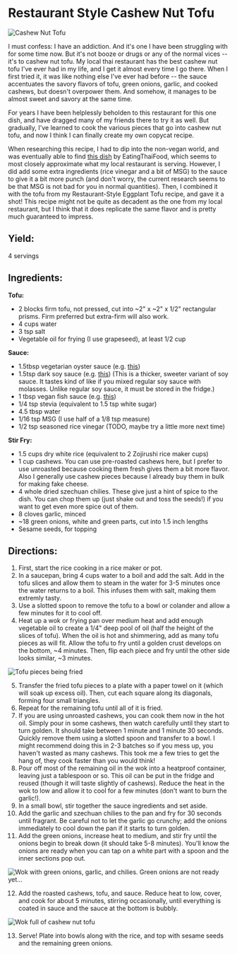 # Restaurant Style Cashew Nut Tofu

![Cashew Nut Tofu](https://app.box.com/shared/static/z6d4qxlvdddjtm7p4zifv4z01846r5q5.jpg)

I must confess: I have an addiction.  And it's one I have been struggling with for some time now.  But it's not booze or drugs or any of the normal vices -- it's to cashew nut tofu.  My local thai restaurant has the best cashew nut tofu I've ever had in my life, and I get it almost every time I go there.  When I first tried it, it was like nothing else I've ever had before -- the sauce accentuates the savory flavors of tofu, green onions, garlic, and cooked cashews, but doesn't overpower them.  And somehow, it manages to be almost sweet and savory at the same time.

For years I have been helplessly beholden to this restaurant for this one dish, and have dragged many of my friends there to try it as well.  But gradually, I've learned to cook the various pieces that go into cashew nut tofu, and now I think I can finally create my own copycat recipe.

When researching this recipe, I had to dip into the non-vegan world, and was eventually able to find [this dish](https://www.eatingthaifood.com/thai-cashew-chicken-recipe/) by EatingThaiFood, which seems to most closely approximate what my local restaurant is serving.  However, I did add some extra ingredients (rice vinegar and a bit of MSG) to the sauce to give it a bit more punch (and don't worry, the current research seems to be that MSG is not bad for you in normal quantities).  Then, I combined it with the tofu from my Restaurant-Style Eggplant Tofu recipe, and gave it a shot!  This recipe might not be quite as decadent as the one from my local restaurant, but I think that it does replicate the same flavor and is pretty much guaranteed to impress.

## Yield: 
4 servings

## Ingredients:

**Tofu:**
- 2 blocks firm tofu, not pressed, cut into ~2" x ~2" x 1/2" rectangular prisms.  Firm preferred but extra-firm will also work.
- 4 cups water
- 3 tsp salt
- Vegetable oil for frying (I use grapeseed), at least 1/2 cup

**Sauce:**
- 1.5tbsp vegetarian oyster sauce (e.g. [this](https://www.amazon.com/Vegetarian-Mushroom-Oyster-Sauce-35fl/dp/B00LBLYMMO/ref=sr_1_3?crid=1RNNN6LG712U9&dchild=1&keywords=vegetarian+oyster+sauce&qid=1601347380&sprefix=vegetarian+oys%2Caps%2C190&sr=8-3))
- 1.5tsp dark soy sauce (e.g. [this](https://www.amazon.com/Pearl-River-Bridge-Superior-16-9-Ounce/dp/B01I4CVE8C/ref=sr_1_1_pp?crid=1UG7W24MPKKR3&keywords=pearl+river+bridge+dark+soy+sauce&qid=1707120023&s=grocery&sprefix=pearl+river+bridge+dark+soy+sauc%2Cgrocery%2C149&sr=1-1)) (This is a thicker, sweeter variant of soy sauce.  It tastes kind of like if you mixed regular soy sauce with molasses.  Unlike regular soy sauce, it must be stored in the fridge.)
- 1 tbsp vegan fish sauce (e.g. [this](https://www.amazon.com/Oceans-Halo-Sauce-Vegan-Ounce/dp/B07RWVTYQZ/ref=sr_1_23_f3_0o_wf?keywords=vegan+fish+sauce&qid=1707120123&sr=8-23))
- 1/4 tsp stevia (equivalent to 1.5 tsp white sugar)
- 4.5 tbsp water
- 1/16 tsp MSG (I use half of a 1/8 tsp measure)
- 1/2 tsp seasoned rice vinegar (TODO, maybe try a little more next time)

**Stir Fry:**
- 1.5 cups dry white rice (equivalent to 2 Zojirushi rice maker cups)
- 1 cup cashews.  You can use pre-roasted cashews here, but I prefer to use unroasted because cooking them fresh gives them a bit more flavor.  Also I generally use cashew pieces because I already buy them in bulk for making fake cheese.
- 4 whole dried szechuan chilies.  These give just a hint of spice to the dish.  You can chop them up (just shake out and toss the seeds!) if you want to get even more spice out of them.
- 8 cloves garlic, minced
- ~18 green onions, white and green parts, cut into 1.5 inch lengths
- Sesame seeds, for topping

## Directions:

1. First, start the rice cooking in a rice maker or pot.
2. In a saucepan, bring 4 cups water to a boil and add the salt.  Add in the tofu slices and allow them to steam in the water for 3-5 minutes once the water returns to a boil.  This infuses them with salt, making them extremly tasty.
3. Use a slotted spoon to remove the tofu to a bowl or colander and allow a few minutes for it to cool off.
4. Heat up a wok or frying pan over medium heat and add enough vegetable oil to create a 1/4" deep pool of oil (half the height of the slices of tofu).  When the oil is hot and shimmering, add as many tofu pieces as will fit.  Allow the tofu to fry until a golden crust develops on the bottom, ~4 minutes.  Then, flip each piece and fry until the other side looks similar, ~3 minutes.

![Tofu pieces being fried](https://app.box.com/shared/static/k4rkadqtil3pfxjrq1ivpihb82c2heu0.jpg)

5. Transfer the fried tofu pieces to a plate with a paper towel on it (which will soak up excess oil).  Then, cut each square along its diagonals, forming four small triangles.
6. Repeat for the remaining tofu until all of it is fried.  
7. If you are using unroasted cashews, you can cook them now in the hot oil.  Simply pour in some cashews, then watch carefully until they start to turn golden.  It should take between 1 minute and 1 minute 30 seconds.  Quickly remove them using a slotted spoon and transfer to a bowl.  I might recommend doing this in 2-3 batches so if you mess up, you haven't wasted as many cashews.  This took me a few tries to get the hang of, they cook faster than you would think!
8. Pour off most of the remaining oil in the wok into a heatproof container, leaving just a tablespoon or so.  This oil can be put in the fridge and reused (though it will taste slightly of cashews).  Reduce the heat in the wok to low and allow it to cool for a few minutes (don't want to burn the garlic!).
9. In a small bowl, stir together the sauce ingredients and set aside.
10. Add the garlic and szechuan chilies to the pan and fry for 30 seconds until fragrant.  Be careful not to let the garlic go crunchy; add the onions immediately to cool down the pan if it starts to turn golden.
11. Add the green onions, increase heat to medium, and stir fry until the onions begin to break down (it should take 5-8 minutes).  You'll know the onions are ready when you can tap on a white part with a spoon and the inner sections pop out.

![Wok with green onions, garlic, and chilies.  Green onions are not ready yet...](https://app.box.com/shared/static/ynucsut9gd82ho35czm9ys0cl7qq49md.jpg)

12. Add the roasted cashews, tofu, and sauce.  Reduce heat to low, cover, and cook for about 5 minutes, stirring occasionally, until everything is coated in sauce and the sauce at the bottom is bubbly.

![Wok full of cashew nut tofu](https://app.box.com/shared/static/6g4bsv9ffj6o31jtpl2f556o5ul3a4uo.jpg)

13. Serve!  Plate into bowls along with the rice, and top with sesame seeds and the remaining green onions.

